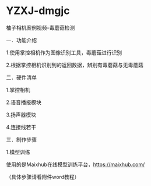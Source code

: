 # YZXJ-dmgjc
柚子相机案例视频-毒蘑菇检测

一．功能介绍

1.使用掌控相机作为图像识别工具，毒蘑菇进行识别

2.根据掌控相机识别到的返回数据，辨别有毒蘑菇与无毒蘑菇

二．硬件清单

1.掌控相机

2.语音播报模块

3.扬声器模块

4.连接线若干

三．制作步骤

1.模型训练
        
使用的是Maixhub在线模型训练平台，https://maixhub.com/

（具体步骤请看附件word教程）
